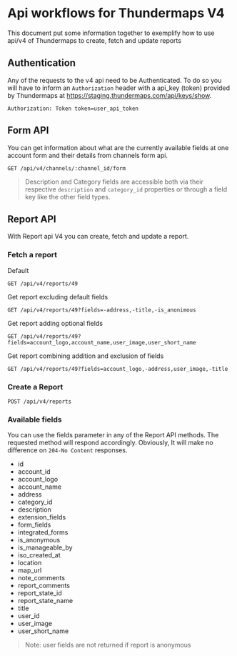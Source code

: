 # Api workflows for Thundermaps V4
This document put some information together to exemplify how to use api/v4 of
Thundermaps to create, fetch and update reports

## Authentication
Any of the requests to the v4 api need to be Authenticated.
To do so you will have to inform an `Authorization` header with a api_key (token)
provided by Thundermaps at https://staging.thundermaps.com/api/keys/show.

```
Authorization: Token token=user_api_token
```

## Form API
You can get information about what are the currently available fields at one
account form and their details from channels form api.

```
GET /api/v4/channels/:channel_id/form
```

> Description and Category fields are accessible both via their respective
`description` and `category_id` properties or through a field key like the other
field types.

## Report API
With Report api V4 you can create, fetch and update a report.

### Fetch a report
Default
```
GET /api/v4/reports/49
```

Get report excluding default fields
```
GET /api/v4/reports/49?fields=-address,-title,-is_anonimous
```

Get report adding optional fields
```
GET /api/v4/reports/49?fields=account_logo,account_name,user_image,user_short_name
```

Get report combining addition and exclusion of fields
```
GET /api/v4/reports/49?fields=account_logo,-address,user_image,-title
```


### Create a Report
```
POST /api/v4/reports
```

### Available fields
You can use the fields parameter in any of the Report API methods. The requested
method will respond accordingly. Obviously, It will make no difference on
`204-No Content` responses.

* id
* account_id
* account_logo
* account_name
* address
* category_id
* description
* extension_fields
* form_fields
* integrated_forms
* is_anonymous
* is_manageable_by
* iso_created_at
* location
* map_url
* note_comments
* report_comments
* report_state_id
* report_state_name
* title
* user_id
* user_image
* user_short_name

> Note: user fields are not returned if report is anonymous
